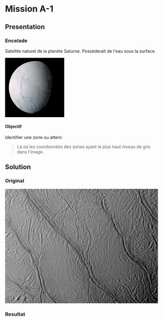 # Mission A-1

## Presentation

### Encelade

Satellite naturel de la planète Saturne.
Possèderait de l'eau sous la surface.

![Encelade](img/Encelade.jpg)

#### Objectif 

Identifier une zone ou atterir.
> Là où les coordonnées des zones ayant le plus haut niveau de gris dans l'image.

## Solution

### Original

![Original](img/original.png)

### Resultat